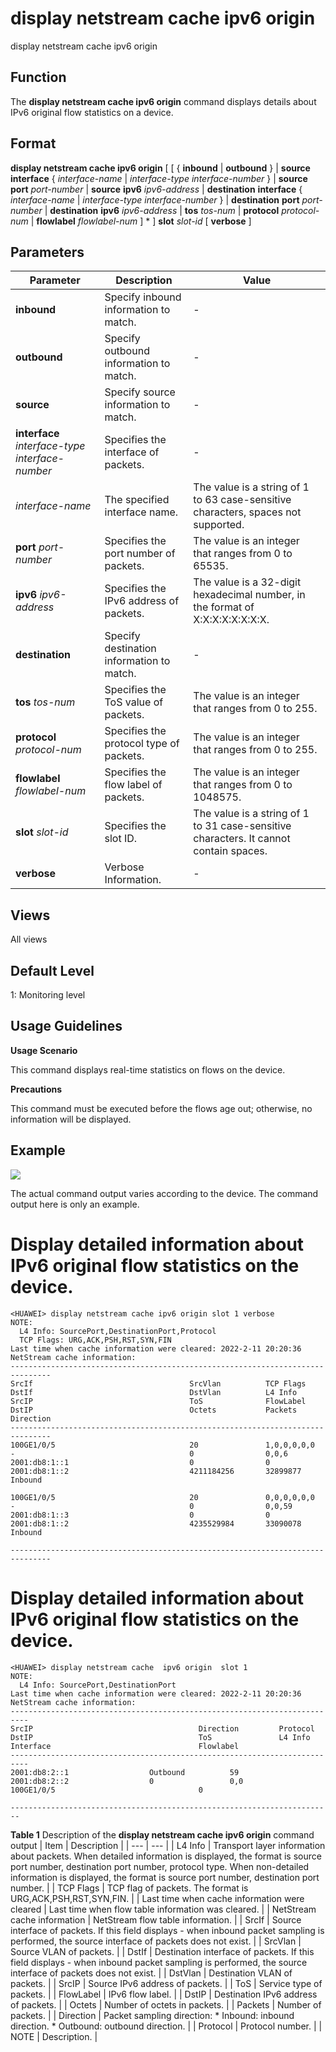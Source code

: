 display netstream cache ipv6 origin
===================================

display netstream cache ipv6 origin

Function
--------



The **display netstream cache ipv6 origin** command displays details about IPv6 original flow statistics on a device.




Format
------

**display netstream cache ipv6 origin** [ [ { **inbound** | **outbound** } | **source** **interface** { *interface-name* | *interface-type* *interface-number* } | **source** **port** *port-number* | **source** **ipv6** *ipv6-address* | **destination** **interface** { *interface-name* | *interface-type* *interface-number* } | **destination** **port** *port-number* | **destination** **ipv6** *ipv6-address* | **tos** *tos-num* | **protocol** *protocol-num* | **flowlabel** *flowlabel-num* ] \* ] **slot** *slot-id* [ **verbose** ]


Parameters
----------

| Parameter | Description | Value |
| --- | --- | --- |
| **inbound** | Specify inbound information to match. | - |
| **outbound** | Specify outbound information to match. | - |
| **source** | Specify source information to match. | - |
| **interface** *interface-type* *interface-number* | Specifies the interface of packets. | - |
| *interface-name* | The specified interface name. | The value is a string of 1 to 63 case-sensitive characters, spaces not supported. |
| **port** *port-number* | Specifies the port number of packets. | The value is an integer that ranges from 0 to 65535. |
| **ipv6** *ipv6-address* | Specifies the IPv6 address of packets. | The value is a 32-digit hexadecimal number, in the format of X:X:X:X:X:X:X:X. |
| **destination** | Specify destination information to match. | - |
| **tos** *tos-num* | Specifies the ToS value of packets. | The value is an integer that ranges from 0 to 255. |
| **protocol** *protocol-num* | Specifies the protocol type of packets. | The value is an integer that ranges from 0 to 255. |
| **flowlabel** *flowlabel-num* | Specifies the flow label of packets. | The value is an integer that ranges from 0 to 1048575. |
| **slot** *slot-id* | Specifies the slot ID. | The value is a string of 1 to 31 case-sensitive characters. It cannot contain spaces. |
| **verbose** | Verbose Information. | - |



Views
-----

All views


Default Level
-------------

1: Monitoring level


Usage Guidelines
----------------

**Usage Scenario**

This command displays real-time statistics on flows on the device.

**Precautions**

This command must be executed before the flows age out; otherwise, no information will be displayed.


Example
-------

![](../public_sys-resources/note_3.0-en-us.png) 

The actual command output varies according to the device. The command output here is only an example.


# Display detailed information about IPv6 original flow statistics on the device.
```
<HUAWEI> display netstream cache ipv6 origin slot 1 verbose
NOTE:
  L4 Info: SourcePort,DestinationPort,Protocol
  TCP Flags: URG,ACK,PSH,RST,SYN,FIN
Last time when cache information were cleared: 2022-2-11 20:20:36
NetStream cache information:
-------------------------------------------------------------------------------
SrcIf                                   SrcVlan          TCP Flags
DstIf                                   DstVlan          L4 Info
SrcIP                                   ToS              FlowLabel
DstIP                                   Octets           Packets
Direction
-------------------------------------------------------------------------------
100GE1/0/5                              20               1,0,0,0,0,0
-                                       0                0,0,6
2001:db8:1::1	                        0                0
2001:db8:1::2                           4211184256       32899877
Inbound

100GE1/0/5                              20               0,0,0,0,0,0
-                                       0                0,0,59
2001:db8:1::3                           0                0
2001:db8:1::2                           4235529984       33090078
Inbound

-------------------------------------------------------------------------------

```

# Display detailed information about IPv6 original flow statistics on the device.
```
<HUAWEI> display netstream cache  ipv6 origin  slot 1
NOTE: 
  L4 Info: SourcePort,DestinationPort
Last time when cache information were cleared: 2022-2-11 20:20:36
NetStream cache information:
--------------------------------------------------------------------------
SrcIP                                     Direction         Protocol            
DstIP                                     ToS               L4 Info             
Interface                                 Flowlabel         
--------------------------------------------------------------------------
2001:db8:2::1                  Outbound          59                  
2001:db8:2::2                  0                 0,0                 
100GE1/0/5                                0                 

------------------------------------------------------------------------

```

**Table 1** Description of the **display netstream cache ipv6 origin** command output
| Item | Description |
| --- | --- |
| L4 Info | Transport layer information about packets.  When detailed information is displayed, the format is source port number, destination port number, protocol type.  When non-detailed information is displayed, the format is source port number, destination port number. |
| TCP Flags | TCP flag of packets. The format is URG,ACK,PSH,RST,SYN,FIN. |
| Last time when cache information were cleared | Last time when flow table information was cleared. |
| NetStream cache information | NetStream flow table information. |
| SrcIf | Source interface of packets.  If this field displays - when inbound packet sampling is performed, the source interface of packets does not exist. |
| SrcVlan | Source VLAN of packets. |
| DstIf | Destination interface of packets.  If this field displays - when inbound packet sampling is performed, the source interface of packets does not exist. |
| DstVlan | Destination VLAN of packets. |
| SrcIP | Source IPv6 address of packets. |
| ToS | Service type of packets. |
| FlowLabel | IPv6 flow label. |
| DstIP | Destination IPv6 address of packets. |
| Octets | Number of octets in packets. |
| Packets | Number of packets. |
| Direction | Packet sampling direction:   * Inbound: inbound direction. * Outbound: outbound direction. |
| Protocol | Protocol number. |
| NOTE | Description. |